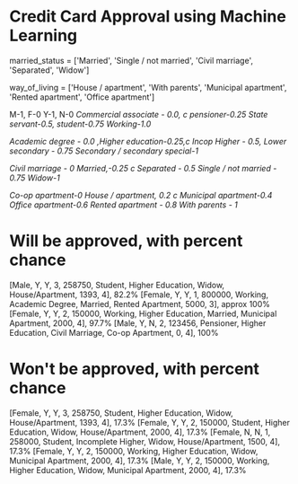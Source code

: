 # Credit Card Approval using Machine Learning


married_status = ['Married', 'Single / not married', 'Civil marriage', 'Separated', 'Widow']

way_of_living = ['House / apartment', 'With parents', 'Municipal apartment', 'Rented apartment', 'Office apartment']


M-1, F-0
Y-1, N-0
*Commercial associate - 0.0, c*
*pensioner-0.25*
*State servant-0.5,*
 *student-0.75*
*Working-1.0*


*Academic degree - 0.0*
*,Higher education-0.25,c*
*Incop Higher - 0.5,*
*Lower secondary - 0.75*
*Secondary / secondary special-1*

*Civil marriage - 0*
*Married,-0.25 c*
*Separated - 0.5*
*Single / not married - 0.75*
*Widow-1*

*Co-op apartment-0*
*House / apartment, 0.2 c*
*Municipal apartment-0.4*
*Office apartment-0.6*
*Rented apartment - 0.8*
*With parents - 1*


# Will be approved, with percent chance

[Male, Y, Y, 3, 258750, Student, Higher Education, Widow, House/Apartment, 1393, 4], 82.2%
[Female, Y, Y, 1, 800000, Working, Academic Degree, Married, Rented Apartment, 5000, 3], approx 100%
[Female, Y, Y, 2, 150000, Working, Higher Education, Married, Municipal Apartment, 2000, 4], 97.7%
[Male, Y, N, 2, 123456, Pensioner, Higher Education, Civil Marriage, Co-op Apartment, 0, 4], 100%
<!-- [Male, N, N, 3, 50000, State Servant, Lower Secondary, Separated, Office Apartment, 365, 4], 100% -->
<!-- [Male, N, N, 3, 45000, Student, Incomplete Higher, Single, With Parents, 0, 4], 99.99% -->
<!-- [Female, N, N, 3, 45000, Student, Incomplete Higher, Single, With Parents, 0, 4], 99.99% -->
<!-- [Male, Y, Y, 2, 100000, Working, Higher Education, Widow, Minicipal Apartment, 1000, 3], 97.8% -->

# Won't be approved, with percent chance

[Female, Y, Y, 3, 258750, Student, Higher Education, Widow, House/Apartment, 1393, 4], 17.3%
[Female, Y, Y, 2, 150000, Student, Higher Education, Widow, House/Apartment, 2000, 4], 17.3%
[Female, N, N, 1, 258000, Student, Incomplete Higher, Widow, House/Apartment, 1500, 4], 17.3%
[Female, Y, Y, 2, 150000, Working, Higher Education, Widow, Municipal Apartment, 2000, 4], 17.3%
[Male, Y, Y, 2, 150000, Working, Higher Education, Widow, Municipal Apartment, 2000, 4], 17.3%
